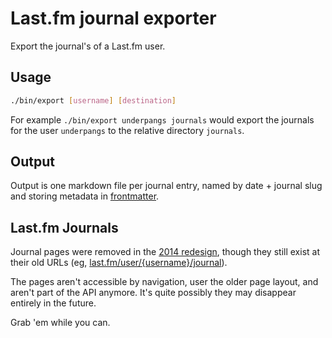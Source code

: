 # Last.fm journal exporter

Export the journal's of a Last.fm user.

## Usage
```sh
./bin/export [username] [destination]
```

For example `./bin/export underpangs journals` would export the journals for the user `underpangs` to the relative directory `journals`.

## Output

Output is one markdown file per journal entry, named by date + journal slug and storing metadata in [frontmatter](https://jekyllrb.com/docs/frontmatter/).

## Last.fm Journals

Journal pages were removed in the [2014 redesign](https://en.wikipedia.org/wiki/Last.fm#End_of_radio_streaming_and_redesign_.282014.E2.80.93present.29), though they still exist at their old URLs (eg, [last.fm/user/{username}/journal](http://www.last.fm/user/underpangs/journal)).

The pages aren't accessible by navigation, user the older page layout, and aren't part of the API anymore. It's quite possibly they may disappear entirely in the future.

Grab 'em while you can.
